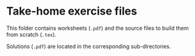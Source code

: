 # Take-home exercise files

This folder contains worksheets (`.pdf`) and the source files to build them from scratch (`.tex`).

Solutions (`.pdf`) are located in the corresponding sub-directories.

